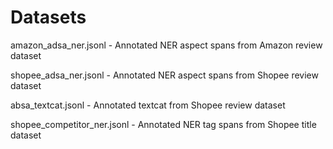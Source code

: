 # Datasets

amazon_adsa_ner.jsonl - Annotated NER aspect spans from Amazon review dataset

shopee_adsa_ner.jsonl - Annotated NER aspect spans from Shopee review dataset

absa_textcat.jsonl - Annotated textcat from Shopee review dataset

shopee_competitor_ner.jsonl - Annotated NER tag spans from Shopee title dataset
